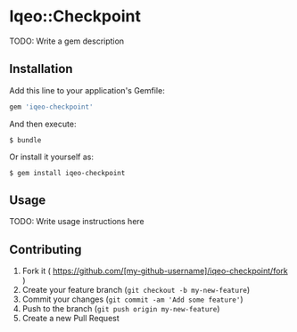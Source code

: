# Iqeo::Checkpoint

TODO: Write a gem description

## Installation

Add this line to your application's Gemfile:

```ruby
gem 'iqeo-checkpoint'
```

And then execute:

    $ bundle

Or install it yourself as:

    $ gem install iqeo-checkpoint

## Usage

TODO: Write usage instructions here

## Contributing

1. Fork it ( https://github.com/[my-github-username]/iqeo-checkpoint/fork )
2. Create your feature branch (`git checkout -b my-new-feature`)
3. Commit your changes (`git commit -am 'Add some feature'`)
4. Push to the branch (`git push origin my-new-feature`)
5. Create a new Pull Request
